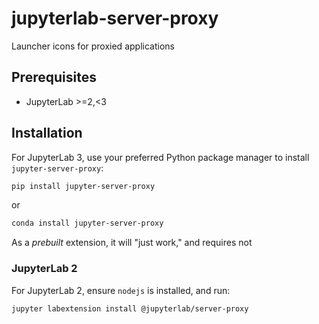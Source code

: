 # jupyterlab-server-proxy

Launcher icons for proxied applications

## Prerequisites

- JupyterLab >=2,<3

## Installation

For JupyterLab 3, use your preferred Python package manager to install `jupyter-server-proxy`:

```bash
pip install jupyter-server-proxy
```

or

```bash
conda install jupyter-server-proxy
```

As a _prebuilt_ extension, it will "just work," and requires not

### JupyterLab 2

For JupyterLab 2, ensure `nodejs` is installed, and run:

```bash
jupyter labextension install @jupyterlab/server-proxy
```
